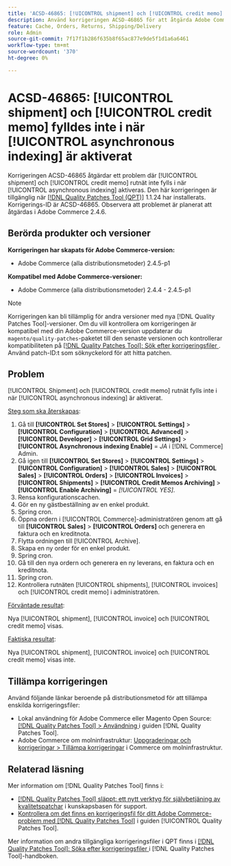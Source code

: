 ```yaml
---
title: 'ACSD-46865: [!UICONTROL shipment] och [!UICONTROL credit memo] har inte fyllts i när [!UICONTROL asynchronous indexing] är aktiverat'
description: Använd korrigeringen ACSD-46865 för att åtgärda Adobe Commerce-problemet där [!UICONTROL shipment] och [!UICONTROL credit memo] rutnät inte fylls i när [!UICONTROL asynchronous indexing] är aktiverat.
feature: Cache, Orders, Returns, Shipping/Delivery
role: Admin
source-git-commit: 7f17f1b286f635b8f65ac877e9de5f1d1a6a6461
workflow-type: tm+mt
source-wordcount: '370'
ht-degree: 0%

---
```


# ACSD-46865: [!UICONTROL shipment] och [!UICONTROL credit memo] fylldes inte i när [!UICONTROL asynchronous indexing] är aktiverat

Korrigeringen ACSD-46865 åtgärdar ett problem där [!UICONTROL shipment] och [!UICONTROL credit memo] rutnät inte fylls i när [!UICONTROL asynchronous indexing] aktiveras. Den här korrigeringen är tillgänglig när [[!DNL Quality Patches Tool (QPT)]](https://experienceleague.adobe.com/en/docs/commerce-knowledge-base/kb/announcements/commerce-announcements/magento-quality-patches-released-new-tool-to-self-serve-quality-patches) 1.1.24 har installerats. Korrigerings-ID är ACSD-46865. Observera att problemet är planerat att åtgärdas i Adobe Commerce 2.4.6.

## Berörda produkter och versioner

**Korrigeringen har skapats för Adobe Commerce-version:**

* Adobe Commerce (alla distributionsmetoder) 2.4.5-p1

**Kompatibel med Adobe Commerce-versioner:**

* Adobe Commerce (alla distributionsmetoder) 2.4.4 - 2.4.5-p1

>[!NOTE]
>
>Korrigeringen kan bli tillämplig för andra versioner med nya [!DNL Quality Patches Tool]-versioner. Om du vill kontrollera om korrigeringen är kompatibel med din Adobe Commerce-version uppdaterar du `magento/quality-patches`-paketet till den senaste versionen och kontrollerar kompatibiliteten på [[!DNL Quality Patches Tool]: Sök efter korrigeringsfiler ](https://experienceleague.adobe.com/tools/commerce-quality-patches/index.html). Använd patch-ID:t som söknyckelord för att hitta patchen.

## Problem

[!UICONTROL Shipment] och [!UICONTROL credit memo] rutnät fylls inte i när [!UICONTROL asynchronous indexing] är aktiverat.

<u>Steg som ska återskapas</u>:

1. Gå till **[!UICONTROL Set Stores]** > **[!UICONTROL Settings]** > **[!UICONTROL Configuration]** > **[!UICONTROL Advanced]** > **[!UICONTROL Developer]** > **[!UICONTROL Grid Settings]** > **[!UICONTROL Asynchronous indexing Enable]** = *JA* i [!DNL Commerce] Admin.
2. Gå igen till **[!UICONTROL Set Stores]** > **[!UICONTROL Settings]** > **[!UICONTROL Configuration]** > **[!UICONTROL Sales]** > **[!UICONTROL Sales]** > **[!UICONTROL Orders]** > **[!UICONTROL Invoices]** > **[!UICONTROL Shipments]** > **[!UICONTROL Credit Memos Archiving]** > **[!UICONTROL Enable Archiving]** = *[!UICONTROL YES]*.
3. Rensa konfigurationscachen.
4. Gör en ny gästbeställning av en enkel produkt.
5. Spring cron.
6. Öppna ordern i [!UICONTROL Commerce]-administratören genom att gå till **[!UICONTROL Sales]** > **[!UICONTROL Orders]** och generera en faktura och en kreditnota.
7. Flytta ordningen till [!UICONTROL Archive].
8. Skapa en ny order för en enkel produkt.
9. Spring cron.
10. Gå till den nya ordern och generera en ny leverans, en faktura och en kreditnota.
11. Spring cron.
12. Kontrollera rutnäten [!UICONTROL shipments], [!UICONTROL invoices] och [!UICONTROL credit memo] i administratören.

<u>Förväntade resultat</u>:

Nya [!UICONTROL shipment], [!UICONTROL invoice] och [!UICONTROL credit memo] visas.

<u>Faktiska resultat</u>:

Nya [!UICONTROL shipment], [!UICONTROL invoice] och [!UICONTROL credit memo] visas inte.

## Tillämpa korrigeringen

Använd följande länkar beroende på distributionsmetod för att tillämpa enskilda korrigeringsfiler:

* Lokal användning för Adobe Commerce eller Magento Open Source: [[!DNL Quality Patches Tool] > Användning ](https://experienceleague.adobe.com/docs/commerce-operations/tools/quality-patches-tool/usage.html) i guiden [!DNL Quality Patches Tool].
* Adobe Commerce om molninfrastruktur: [Uppgraderingar och korrigeringar > Tillämpa korrigeringar](https://experienceleague.adobe.com/docs/commerce-cloud-service/user-guide/develop/upgrade/apply-patches.html) i Commerce om molninfrastruktur.

## Relaterad läsning

Mer information om [!DNL Quality Patches Tool] finns i:

* [[!DNL Quality Patches Tool] släppt: ett nytt verktyg för självbetjäning av kvalitetspatchar](https://experienceleague.adobe.com/en/docs/commerce-knowledge-base/kb/announcements/commerce-announcements/magento-quality-patches-released-new-tool-to-self-serve-quality-patches) i kunskapsbasen för support.
* [Kontrollera om det finns en korrigeringsfil för ditt Adobe Commerce-problem med  [!DNL Quality Patches Tool]](/help/tools/quality-patches-tool/patches-available-in-qpt/check-patch-for-magento-issue-with-magento-quality-patches.md) i guiden [!UICONTROL Quality Patches Tool].


Mer information om andra tillgängliga korrigeringsfiler i QPT finns i [[!DNL Quality Patches Tool]: Söka efter korrigeringsfiler ](https://experienceleague.adobe.com/tools/commerce-quality-patches/index.html) i [!DNL Quality Patches Tool]-handboken.

